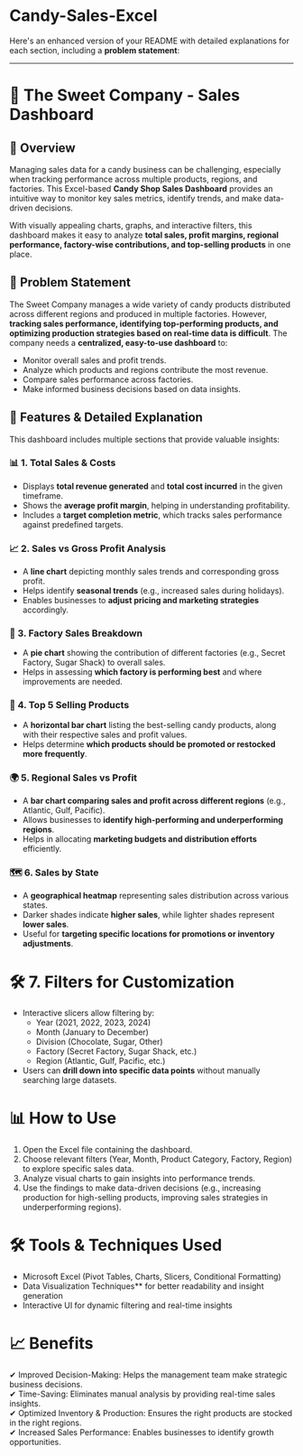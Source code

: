 # Candy-Sales-Excel
Here's an enhanced version of your README with detailed explanations for each section, including a **problem statement**:  

---

# 🍬 The Sweet Company - Sales Dashboard  

## 📌 Overview  
Managing sales data for a candy business can be challenging, especially when tracking performance across multiple products, regions, and factories. This Excel-based **Candy Shop Sales Dashboard** provides an intuitive way to monitor key sales metrics, identify trends, and make data-driven decisions.  

With visually appealing charts, graphs, and interactive filters, this dashboard makes it easy to analyze **total sales, profit margins, regional performance, factory-wise contributions, and top-selling products** in one place.  

## 🚀 Problem Statement  
The Sweet Company manages a wide variety of candy products distributed across different regions and produced in multiple factories. However, **tracking sales performance, identifying top-performing products, and optimizing production strategies based on real-time data is difficult**. The company needs a **centralized, easy-to-use dashboard** to:  
- Monitor overall sales and profit trends.  
- Analyze which products and regions contribute the most revenue. 
- Compare sales performance across factories.  
- Make informed business decisions based on data insights.  

## 🎯 Features & Detailed Explanation  

This dashboard includes multiple sections that provide valuable insights:  

### 📊 1. **Total Sales & Costs**  
- Displays **total revenue generated** and **total cost incurred** in the given timeframe.  
- Shows the **average profit margin**, helping in understanding profitability.  
- Includes a **target completion metric**, which tracks sales performance against predefined targets.  

### 📈 2. **Sales vs Gross Profit Analysis**  
- A **line chart** depicting monthly sales trends and corresponding gross profit.  
- Helps identify **seasonal trends** (e.g., increased sales during holidays).  
- Enables businesses to **adjust pricing and marketing strategies** accordingly.  

### 🍭 3. **Factory Sales Breakdown**  
- A **pie chart** showing the contribution of different factories (e.g., Secret Factory, Sugar Shack) to overall sales.  
- Helps in assessing **which factory is performing best** and where improvements are needed.  

### 🍫 4. **Top 5 Selling Products**  
- A **horizontal bar chart** listing the best-selling candy products, along with their respective sales and profit values.  
- Helps determine **which products should be promoted or restocked more frequently**.  

### 🌍 5. **Regional Sales vs Profit**  
- A **bar chart comparing sales and profit across different regions** (e.g., Atlantic, Gulf, Pacific).  
- Allows businesses to **identify high-performing and underperforming regions**.  
- Helps in allocating **marketing budgets and distribution efforts** efficiently.  

### 🗺️ 6. **Sales by State**  
- A **geographical heatmap** representing sales distribution across various states.  
- Darker shades indicate **higher sales**, while lighter shades represent **lower sales**.  
- Useful for **targeting specific locations for promotions or inventory adjustments**.  

# 🛠 7. **Filters for Customization**  
- Interactive slicers allow filtering by:  
  - Year (2021, 2022, 2023, 2024)  
  - Month (January to December)  
  - Division (Chocolate, Sugar, Other)  
  - Factory (Secret Factory, Sugar Shack, etc.)  
  - Region (Atlantic, Gulf, Pacific, etc.)  
- Users can **drill down into specific data points** without manually searching large datasets.  

# 📊 How to Use  

1. Open the Excel file containing the dashboard.  
2. Choose relevant filters (Year, Month, Product Category, Factory, Region) to explore specific sales data.  
3. Analyze visual charts to gain insights into performance trends.  
4. Use the findings to make data-driven decisions (e.g., increasing production for high-selling products, improving sales 
   strategies in underperforming regions).  

# 🛠 Tools & Techniques Used  

- Microsoft Excel (Pivot Tables, Charts, Slicers, Conditional Formatting)  
- Data Visualization Techniques** for better readability and insight generation  
- Interactive UI for dynamic filtering and real-time insights  

# 📈 Benefits  

✔ Improved Decision-Making: Helps the management team make strategic business decisions.  
✔ Time-Saving: Eliminates manual analysis by providing real-time sales insights.  
✔ Optimized Inventory & Production: Ensures the right products are stocked in the right regions.  
✔ Increased Sales Performance: Enables businesses to identify growth opportunities.  

